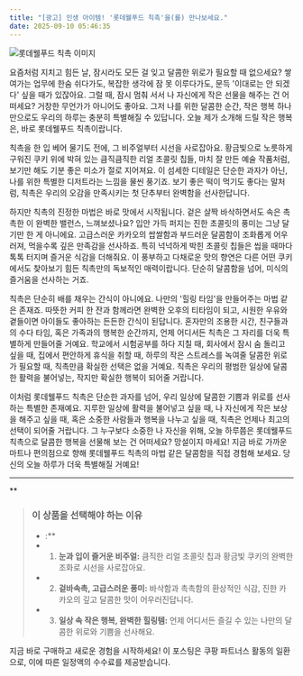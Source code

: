 ```yaml
---
title: "[광고] 인생 아이템! '롯데웰푸드 칙촉'을(를) 만나보세요."
date: 2025-09-10 05:46:35
---
```

![롯데웰푸드 칙촉 이미지](https://ads-partners.coupang.com/image1/INvs8Iy78SGHmitsIPmZrFRCQSCZKjOFHIY5HKXfzPsgFS_aSHSqlP5AzjkWMD3mn3-YorggPOCOz6NRlyd7Y9_w7lgroFo09-NFlPdEOmnyUN1CcD5cyf9Z4QC6EH4u5srXGbVf_1iLNroeHGvEdxY7U6LkEYycyfxEs4GVkfiWGEwIqW-HmeToJ4BZWZ1FO4hw62X34LNrsewW_Q0DmP50eQnAwd6FhZ86yATJnYe6Ptemb1Xx4iOFOk0TAzuL3_t5H7DZ_rvEYZHyXkwWRzsRARngyKGB-5pUyPeZ4fPM5rM1kG4WELici4tWRQ==)

요즘처럼 지치고 힘든 날, 잠시라도 모든 걸 잊고 달콤한 위로가 필요할 때 없으세요? 쌓여가는 업무에 한숨 쉬다가도, 복잡한 생각에 잠 못 이루다가도, 문득 '이대로는 안 되겠다' 싶을 때가 있잖아요. 그럴 때, 잠시 멈춰 서서 나 자신에게 작은 선물을 해주는 건 어떠세요? 거창한 무언가가 아니어도 좋아요. 그저 나를 위한 달콤한 순간, 작은 행복 하나만으로도 우리의 하루는 충분히 특별해질 수 있답니다. 오늘 제가 소개해 드릴 작은 행복은, 바로 롯데웰푸드 칙촉이랍니다.

칙촉을 한 입 베어 물기도 전에, 그 비주얼부터 시선을 사로잡아요. 황금빛으로 노릇하게 구워진 쿠키 위에 박혀 있는 큼직큼직한 리얼 초콜릿 칩들, 마치 잘 만든 예술 작품처럼, 보기만 해도 기분 좋은 미소가 절로 지어져요. 이 섬세한 디테일은 단순한 과자가 아닌, 나를 위한 특별한 디저트라는 느낌을 물씬 풍기죠. 보기 좋은 떡이 먹기도 좋다는 말처럼, 칙촉은 우리의 오감을 만족시키는 첫 단추부터 완벽함을 선사한답니다.

하지만 칙촉의 진정한 마법은 바로 맛에서 시작됩니다. 겉은 살짝 바삭하면서도 속은 촉촉한 이 완벽한 밸런스, 느껴보셨나요? 입안 가득 퍼지는 진한 초콜릿의 풍미는 그냥 달기만 한 게 아니에요. 고급스러운 카카오의 쌉쌀함과 부드러운 달콤함이 조화롭게 어우러져, 먹을수록 깊은 만족감을 선사하죠. 특히 넉넉하게 박힌 초콜릿 칩들은 씹을 때마다 톡톡 터지며 즐거운 식감을 더해줘요. 이 풍부하고 다채로운 맛의 향연은 다른 어떤 쿠키에서도 찾아보기 힘든 칙촉만의 독보적인 매력이랍니다. 단순히 달콤함을 넘어, 미식의 즐거움을 선사하는 거죠.

칙촉은 단순히 배를 채우는 간식이 아니에요. 나만의 '힐링 타임'을 만들어주는 마법 같은 존재죠. 따뜻한 커피 한 잔과 함께라면 완벽한 오후의 티타임이 되고, 시원한 우유와 곁들이면 아이들도 좋아하는 든든한 간식이 된답니다. 혼자만의 조용한 시간, 친구들과의 수다 타임, 혹은 가족과의 행복한 순간까지, 언제 어디서든 칙촉은 그 자리를 더욱 특별하게 만들어줄 거예요. 학교에서 시험공부를 하다 지칠 때, 회사에서 잠시 숨 돌리고 싶을 때, 집에서 편안하게 휴식을 취할 때, 하루의 작은 스트레스를 녹여줄 달콤한 위로가 필요할 때, 칙촉만큼 확실한 선택은 없을 거예요. 칙촉은 우리의 평범한 일상에 달콤한 활력을 불어넣는, 작지만 확실한 행복이 되어줄 거랍니다.

이처럼 롯데웰푸드 칙촉은 단순한 과자를 넘어, 우리 일상에 달콤한 기쁨과 위로를 선사하는 특별한 존재예요. 지루한 일상에 활력을 불어넣고 싶을 때, 나 자신에게 작은 보상을 해주고 싶을 때, 혹은 소중한 사람들과 행복을 나누고 싶을 때, 칙촉은 언제나 최고의 선택이 되어줄 거랍니다. 그 누구보다 소중한 나 자신을 위해, 오늘 하루쯤은 롯데웰푸드 칙촉으로 달콤한 행복을 선물해 보는 건 어떠세요? 망설이지 마세요! 지금 바로 가까운 마트나 편의점으로 향해 롯데웰푸드 칙촉의 마법 같은 달콤함을 직접 경험해 보세요. 당신의 오늘 하루가 더욱 특별해질 거예요!

---

**


> ### 이 상품을 선택해야 하는 이유
> - :**
> - 1.  **눈과 입이 즐거운 비주얼:** 큼직한 리얼 초콜릿 칩과 황금빛 쿠키의 완벽한 조화로 시선을 사로잡아요.
> - 2.  **겉바속촉, 고급스러운 풍미:** 바삭함과 촉촉함의 환상적인 식감, 진한 카카오의 깊고 달콤한 맛이 어우러진답니다.
> - 3.  **일상 속 작은 행복, 완벽한 힐링템:** 언제 어디서든 즐길 수 있는 나만의 달콤한 위로와 기쁨을 선사해요.


지금 바로 구매하고 새로운 경험을 시작하세요!
이 포스팅은 쿠팡 파트너스 활동의 일환으로, 이에 따른 일정액의 수수료를 제공받습니다.
